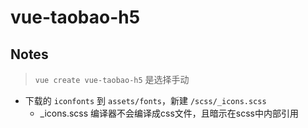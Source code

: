 # vue-taobao-h5

## Notes

> `vue create vue-taobao-h5` 是选择手动

* 下载的 `iconfonts` 到 `assets/fonts`，新建 `/scss/_icons.scss`
  * _icons.scss 编译器不会编译成css文件，且暗示在scss中内部引用

